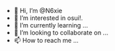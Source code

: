 - 👋 Hi, I’m @N6xie
- 👀 I’m interested in osui!.
- 🌱 I’m currently learning ...
- 💞️ I’m looking to collaborate on ...
- 📫 How to reach me ...

<!---
N6xie/N6xie is a ✨ special ✨ repository because its `README.md` (this file) appears on your GitHub profile.
You can click the Preview link to take a look at your changes.
--->
